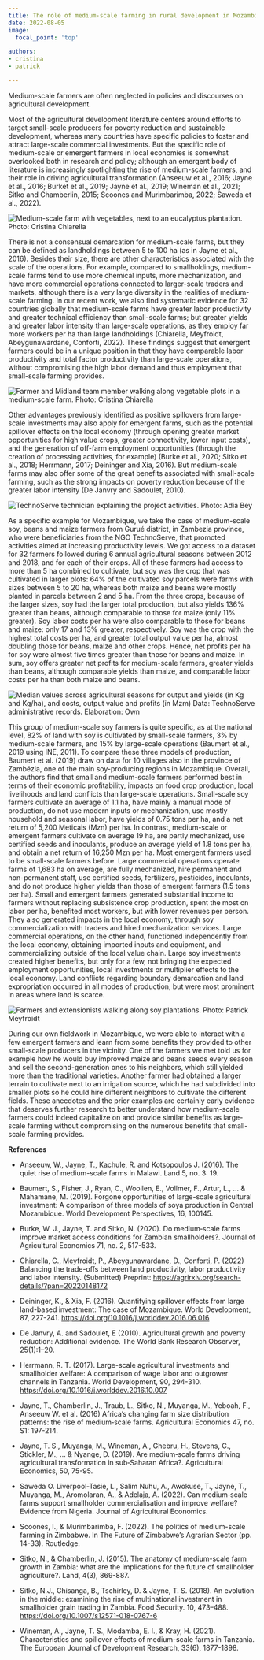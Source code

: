 ```yaml
---
title: The role of medium-scale farming in rural development in Mozambique
date: 2022-08-05
image:
  focal_point: 'top'

authors: 
- cristina
- patrick

---
```


Medium-scale farmers are often neglected in policies and discourses on agricultural development. 
<!--more-->
Most of the agricultural development literature centers around efforts to target small-scale producers for poverty reduction and sustainable development, whereas many countries have specific policies to foster and attract large-scale commercial investments. But the specific role of medium-scale or emergent farmers in local economies is somewhat overlooked both in research and policy; although an emergent body of literature is increasingly spotlighting the rise of medium-scale farmers, and their role in driving agricultural transformation (Anseeuw et al., 2016; Jayne et al., 2016; Burket et al., 2019; Jayne et al., 2019; Wineman et al., 2021; Sitko and Chamberlin, 2015; Scoones and Murimbarimba, 2022; Saweda et al., 2022).

![Medium-scale farm with vegetables, next to an eucalyptus plantation. Photo: Cristina Chiarella](images/01_msf_moz.webp)

There is not a consensual demarcation for medium-scale farms, but they can be defined as landholdings between 5 to 100 ha (as in Jayne et al., 2016). Besides their size, there are other characteristics associated with the scale of the operations. For example, compared to smallholdings, medium-scale farms tend to use more chemical inputs, more mechanization, and have more commercial operations connected to larger-scale traders and markets, although there is a very large diversity in the realities of medium-scale farming. In our recent work, we also find systematic evidence for 32 countries globally that medium-scale farms have greater labor productivity and greater technical efficiency than small-scale farms; but greater yields and greater labor intensity than large-scale operations, as they employ far more workers per ha than large landholdings (Chiarella, Meyfroidt, Abeygunawardane, Conforti, 2022). These findings suggest that emergent farmers could be in a unique position in that they have comparable labor productivity and total factor productivity than large-scale operations, without compromising the high labor demand and thus employment that small-scale farming provides.

![Farmer and Midland team member walking along vegetable plots in a medium-scale farm. Photo: Cristina Chiarella](images/02_msf_team.webp)

Other advantages previously identified as positive spillovers from large-scale investments may also apply for emergent farms, such as the potential spillover effects on the local economy (through opening greater market opportunities for high value crops, greater connectivity, lower input costs), and the generation of off-farm employment opportunities (through the creation of processing activities, for example) (Burke et al., 2020; Sitko et al., 2018; Herrmann, 2017; Deininger and Xia, 2016). But medium-scale farms may also offer some of the great benefits associated with small-scale farming, such as the strong impacts on poverty reduction because of the greater labor intensity (De Janvry and Sadoulet, 2010).

![TechnoServe technician explaining the project activities. Photo: Adia Bey](images/03_msf_soy.webp)

As a specific example for Mozambique, we take the case of medium-scale soy, beans and maize farmers from Gurué district, in Zambezia province, who were beneficiaries from the NGO TechnoServe, that promoted activities aimed at increasing productivity levels. We got access to a dataset for 32 farmers followed during 6 annual agricultural seasons between 2012 and 2018, and for each of their crops. All of these farmers had access to more than 5 ha combined to cultivate, but soy was the crop that was cultivated in larger plots: 64% of the cultivated soy parcels were farms with sizes between 5 to 20 ha, whereas both maize and beans were mostly planted in parcels between 2 and 5 ha. From the three crops, because of the larger sizes, soy had the larger total production, but also yields 136% greater than beans, although comparable to those for maize (only 11% greater). Soy labor costs per ha were also comparable to those for beans and maize: only 17 and 13% greater, respectively. Soy was the crop with the highest total costs per ha, and greater total output value per ha, almost doubling those for beans, maize and other crops. Hence, net profits per ha for soy were almost five times greater than those for beans and maize. In sum, soy offers greater net profits for medium-scale farmers, greater yields than beans, although comparable yields than maize, and comparable labor costs per ha than both maize and beans.

![Median values across agricultural seasons for output and yields (in Kg and Kg/ha), and costs, output value and profits (in Mzm) Data: TechnoServe administrative records. Elaboration: Own](images/04_msf_yields.webp)

This group of medium-scale soy farmers is quite specific, as at the national level, 82% of land with soy is cultivated by small-scale farmers, 3% by medium-scale farmers, and 15% by large-scale operations (Baumert et al., 2019 using INE, 2011). To compare these three models of production, Baumert et al. (2019) draw on data for 10 villages also in the province of Zambézia, one of the main soy-producing regions in Mozambique. Overall, the authors find that small and medium-scale farmers performed best in terms of their economic profitability, impacts on food crop production, local livelihoods and land conflicts than large-scale operations. Small-scale soy farmers cultivate an average of 1.1 ha, have mainly a manual mode of production, do not use modern inputs or mechanization, use mostly household and seasonal labor, have yields of 0.75 tons per ha, and a net return of 5,200 Meticais (Mzn) per ha. In contrast, medium-scale or emergent farmers cultivate on average 19 ha, are partly mechanized, use certified seeds and inoculants, produce an average yield of 1.8 tons per ha, and obtain a net return of 16,250 Mzn per ha. Most emergent farmers used to be small-scale farmers before. Large commercial operations operate farms of 1,683 ha on average, are fully mechanized, hire permanent and non-permanent staff, use certified seeds, fertilizers, pesticides, inoculants, and do not produce higher yields than those of emergent farmers (1.5 tons per ha). Small and emergent farmers generated substantial income to farmers without replacing subsistence crop production, spent the most on labor per ha, benefited most workers, but with lower revenues per person. They also generated impacts in the local economy, through soy commercialization with traders and hired mechanization services. Large commercial operations, on the other hand, functioned independently from the local economy, obtaining imported inputs and equipment, and commercializing outside of the local value chain. Large soy investments created higher benefits, but only for a few, not bringing the expected employment opportunities, local investments or multiplier effects to the local economy. Land conflicts regarding boundary demarcation and land expropriation occurred in all modes of production, but were most prominent in areas where land is scarce. 

![Farmers and extensionists walking along soy plantations. Photo: Patrick Meyfroidt](images/05_msf_extension.webp)

During our own fieldwork in Mozambique, we were able to interact with a few emergent farmers and learn from some benefits they provided to other small-scale producers in the vicinity. One of the farmers we met told us for example how he would buy improved maize and beans seeds every season and sell the second-generation ones to his neighbors, which still yielded more than the traditional varieties. Another farmer had obtained a larger terrain to cultivate next to an irrigation source, which he had subdivided into smaller plots so he could hire different neighbors to cultivate the different fields. These anecdotes and the prior examples are certainly early evidence that deserves further research to better understand how medium-scale farmers could indeed capitalize on and provide similar benefits as large-scale farming without compromising on the numerous benefits that small-scale farming provides. 

**References**

- Anseeuw, W., Jayne, T., Kachule, R. and Kotsopoulos J. (2016). The quiet rise of medium-scale farms in Malawi. Land 5, no. 3: 19.

- Baumert, S., Fisher, J., Ryan, C., Woollen, E., Vollmer, F., Artur, L., … & Mahamane, M. (2019). Forgone opportunities of large-scale agricultural investment: A comparison of three models of soya production in Central Mozambique. World Development Perspectives, 16, 100145.

- Burke, W. J., Jayne, T. and Sitko, N. (2020). Do medium‐scale farms improve market access conditions for Zambian smallholders?. Journal of Agricultural Economics 71, no. 2, 517-533.

- Chiarella, C., Meyfroidt, P., Abeygunawardane, D., Conforti, P. (2022) Balancing the trade-offs between land productivity, labor productivity and labor intensity. (Submitted) Preprint: https://agrirxiv.org/search-details/?pan=20220148172

- Deininger, K., & Xia, F. (2016). Quantifying spillover effects from large land-based investment: The case of Mozambique. World Development, 87, 227-241. https://doi.org/10.1016/j.worlddev.2016.06.016

- De Janvry, A. and Sadoulet, E (2010). Agricultural growth and poverty reduction: Additional evidence. The World Bank Research Observer, 25(1):1–20.

- Herrmann, R. T. (2017). Large-scale agricultural investments and smallholder welfare: A comparison of wage labor and outgrower channels in Tanzania. World Development, 90, 294-310. https://doi.org/10.1016/j.worlddev.2016.10.007

- Jayne, T., Chamberlin, J., Traub, L., Sitko, N., Muyanga, M., Yeboah, F., Anseeuw W. et al. (2016) Africa’s changing farm size distribution patterns: the rise of medium‐scale farms. Agricultural Economics 47, no. S1: 197-214.

- Jayne, T. S., Muyanga, M., Wineman, A., Ghebru, H., Stevens, C., Stickler, M., … & Nyange, D. (2019). Are medium‐scale farms driving agricultural transformation in sub‐Saharan Africa?. Agricultural Economics, 50, 75-95.

- Saweda O. Liverpool‐Tasie, L., Salim Nuhu, A., Awokuse, T., Jayne, T., Muyanga, M., Aromolaran, A., & Adelaja, A. (2022). Can medium‐scale farms support smallholder commercialisation and improve welfare? Evidence from Nigeria. Journal of Agricultural Economics.

- Scoones, I., & Murimbarimba, F. (2022). The politics of medium-scale farming in Zimbabwe. In The Future of Zimbabwe’s Agrarian Sector (pp. 14-33). Routledge.

- Sitko, N., & Chamberlin, J. (2015). The anatomy of medium-scale farm growth in Zambia: what are the implications for the future of smallholder agriculture?. Land, 4(3), 869-887.

- Sitko, N.J., Chisanga, B., Tschirley, D. & Jayne, T. S. (2018). An evolution in the middle: examining the rise of multinational investment in smallholder grain trading in Zambia. Food Security. 10, 473–488. https://doi.org/10.1007/s12571-018-0767-6

- Wineman, A., Jayne, T. S., Modamba, E. I., & Kray, H. (2021). Characteristics and spillover effects of medium-scale farms in Tanzania. The European Journal of Development Research, 33(6), 1877-1898.
